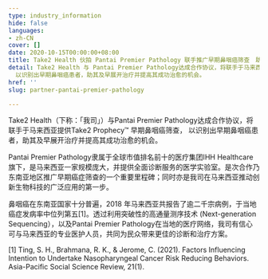 ```yaml
---
type: industry_information
hide: false
languages:
- zh-CN
cover: []
date: 2020-10-15T00:00:00+08:00
title: Take2 Health 伙拍 Pantai Premier Pathology 联手推广早期鼻咽癌筛查　助民众掌握健康
detail: Take2 Health 与 Pantai Premier Pathology达成合作协议，将联手于马来西亚提供Take2 Prophecy™ 早期鼻咽癌筛查，
  以识别出早期鼻咽癌患者，助其及早展开治疗并提高其成功治愈的机会。
href: ''
slug: partner-pantai-premier-pathology

---
```

Take2 Health（下称：「我司」）与Pantai Premier Pathology达成合作协议，将联手于马来西亚提供Take2 Prophecy™ 早期鼻咽癌筛查， 以识别出早期鼻咽癌患者，助其及早展开治疗并提高其成功治愈的机会。

Pantai Premier Pathology隶属于全球市值排名前十的医疗集团IHH Healthcare旗下，是马来西亚一家规模庞大，并提供全面诊断服务的医学实验室。是次合作乃东南亚地区推广早期癌症筛查的一个重要里程碑；同时亦是我司在马来西亚推动创新生物科技的广泛应用的第一步。

鼻咽癌在东南亚国家十分普遍，2018 年马来西亚共报告了逾二千宗病例，于当地癌症发病率中位列第五\[1\]。透过利用突破性的高通量测序技术 (Next-generation Sequencing），以及Pantai Premier Pathology在当地的医疗网络，我司有信心可与马来西亚的专业医护人员，共同为民众带来更佳的诊断和治疗方案。

\[1\] Ting, S. H., Brahmana, R. K., & Jerome, C. (2021). Factors Influencing Intention to Undertake Nasopharyngeal Cancer Risk Reducing Behaviors. Asia-Pacific Social Science Review, 21(1).